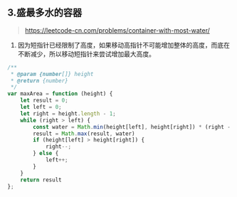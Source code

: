 ## 3.盛最多水的容器
> https://leetcode-cn.com/problems/container-with-most-water/

1. 因为短指针已经限制了高度，如果移动高指针不可能增加整体的高度，而底在不断减少，所以移动短指针来尝试增加最大高度。

```JavaScript
/**
 * @param {number[]} height
 * @return {number}
 */
var maxArea = function (height) {
    let result = 0;
    let left = 0;
    let right = height.length - 1;
    while (right > left) {
        const water = Math.min(height[left], height[right]) * (right - left)
        result = Math.max(result, water)
        if (height[left] > height[right]) {
            right--;
        } else {
            left++;
        }
    }
    return result
};
```
